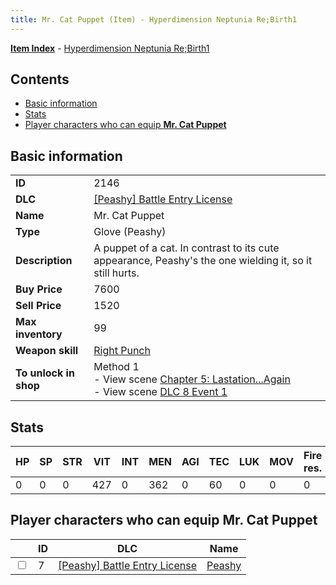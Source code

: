 ```yaml
---
title: Mr. Cat Puppet (Item) - Hyperdimension Neptunia Re;Birth1
---
```


[**Item Index**](/neptunia/rb1/item/index.html) - [Hyperdimension Neptunia Re;Birth1](/neptunia/rb1)

## Contents

- [Basic information](#basic-information)
- [Stats](#stats)
- [Player characters who can equip **Mr. Cat Puppet**](#player-characters-who-can-equip-mr-cat-puppet)

## Basic information

|   |   |
| -- | -- |
| **ID** | 2146 |
| **DLC** | [[Peashy] Battle Entry License](/neptunia/rb1/dlc/8-peashy.html) |
| **Name** | Mr. Cat Puppet |
| **Type** | Glove (Peashy) |
| **Description** | A puppet of a cat. In contrast to its cute appearance, Peashy's the one wielding it, so it still hurts. |
| **Buy Price** | 7600 |
| **Sell Price** | 1520 |
| **Max inventory** | 99 |
| **Weapon skill** | [Right Punch](/neptunia/rb1/skill/8-1202-right-punch.html) |
| **To unlock in shop** | Method 1<br />- View scene [Chapter 5: Lastation...Again](/neptunia/rb1/scene/1-501-chapter-5-lastation-again.html)<br />- View scene [DLC 8 Event 1](/neptunia/rb1/scene/8-5020-dlc-8-event-1.html) |


## Stats

| HP | SP | STR | VIT | INT | MEN | AGI | TEC | LUK | MOV | Fire res. | Ice res. | Wind res. | Lightning res. |
| -- | -- | --- | --- | --- | --- | --- | --- | --- | --- | --------- | -------- | --------- | -------------- |
| 0 | 0 | 0 | 427 | 0 | 362 | 0 | 60 | 0 | 0 | 0 | 0 | 0 | 0 |


## Player characters who can equip **Mr. Cat Puppet**

|    | ID | DLC | Name |
| -- | -- | --- | ---- |
| <input type="checkbox" id="rb1-player-8-7" class="trackbox" /> | 7 | [[Peashy] Battle Entry License](/neptunia/rb1/dlc/8-peashy.html) | [Peashy](/neptunia/rb1/player/8-7-peashy.html) |

